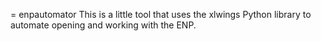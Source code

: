 = enpautomator
This is a little tool that uses the xlwings Python library to automate opening and working with the ENP.
